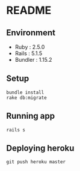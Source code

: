 # README

## Environment
* Ruby : 2.5.0
* Rails : 5.1.5
* Bundler : 1.15.2

## Setup
```
bundle install
rake db:migrate
```

## Running app
```
rails s
```

## Deploying heroku
```
git push heroku master
```
